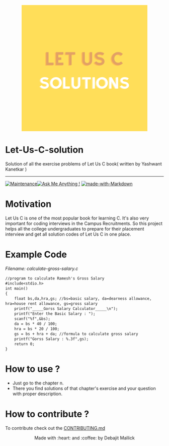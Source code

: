 <p align="center">
  <img style="border-width: 0" width="400" height="400" src="./assets/logo.png" alt="Let Us C Solutions logo">
</p>

# Let-Us-C-solution

Solution of all the exercise problems of Let Us C book( written by Yashwant Kanetkar )

---

[![Maintenance](https://img.shields.io/badge/Maintained%3F-yes-green.svg)](https://github.com/debajit13/Let-Us-C-solution/graphs/commit-activity)[![Ask Me Anything !](https://img.shields.io/badge/Ask%20me-anything-1abc9c.svg)](https://github.com/debajit13/Let-Us-C-solution/pulls) [![made-with-Markdown](https://img.shields.io/badge/Made%20with-Markdown-1f425f.svg)](http://commonmark.org)

# Motivation

Let Us C is one of the most popular book for learning C. It's also very important for coding interviews in the Campus Recruitments. So this project helps all the college undergraduates to prepare for their placement interview and get all solution codes of Let Us C in one place.

# Example Code

_Filename: calculate-gross-salary.c_

```
//program to calculate Ramesh's Gross Salary
#include<stdio.h>
int main()
{
	float bs,da,hra,gs;	//bs=basic salary, da=dearness allowance, hra=house rent allowance, gs=gross salary
	printf("_____Gorss Salary Calculator_____\n");
	printf("Enter the Basic Salary : ");
	scanf("%f",&bs);
	da = bs * 40 / 100;
	hra = bs * 20 / 100;
	gs = bs + hra + da;	//formula to calculate gross salary
	printf("Gorss Salary : %.3f",gs);
	return 0;
}

```

# How to use ?

- Just go to the chapter n.
- There you find solutions of that chapter's exercise and your question with proper description.

# How to contribute ?

To contribute check out the [CONTRIBUTING.md](./CONTRIBUTING.md)

<p align="center">Made with :heart: and  :coffee: by Debajit Mallick</p>
